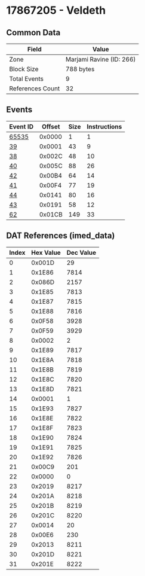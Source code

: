 # 17867205 - Veldeth

## Common Data

| Field            | Value                    |
|------------------|--------------------------|
| Zone             | Marjami Ravine (ID: 266) |
| Block Size       | 788 bytes                |
| Total Events     | 9                        |
| References Count | 32                       |

## Events

| Event ID            | Offset   |   Size |   Instructions |
|---------------------|----------|--------|----------------|
| [65535](./65535.md) | 0x0000   |      1 |              1 |
| [39](./39.md)       | 0x0001   |     43 |              9 |
| [38](./38.md)       | 0x002C   |     48 |             10 |
| [40](./40.md)       | 0x005C   |     88 |             26 |
| [42](./42.md)       | 0x00B4   |     64 |             14 |
| [41](./41.md)       | 0x00F4   |     77 |             19 |
| [44](./44.md)       | 0x0141   |     80 |             16 |
| [43](./43.md)       | 0x0191   |     58 |             12 |
| [62](./62.md)       | 0x01CB   |    149 |             33 |

## DAT References (imed_data)

|   Index | Hex Value   |   Dec Value |
|---------|-------------|-------------|
|       0 | 0x001D      |          29 |
|       1 | 0x1E86      |        7814 |
|       2 | 0x086D      |        2157 |
|       3 | 0x1E85      |        7813 |
|       4 | 0x1E87      |        7815 |
|       5 | 0x1E88      |        7816 |
|       6 | 0x0F58      |        3928 |
|       7 | 0x0F59      |        3929 |
|       8 | 0x0002      |           2 |
|       9 | 0x1E89      |        7817 |
|      10 | 0x1E8A      |        7818 |
|      11 | 0x1E8B      |        7819 |
|      12 | 0x1E8C      |        7820 |
|      13 | 0x1E8D      |        7821 |
|      14 | 0x0001      |           1 |
|      15 | 0x1E93      |        7827 |
|      16 | 0x1E8E      |        7822 |
|      17 | 0x1E8F      |        7823 |
|      18 | 0x1E90      |        7824 |
|      19 | 0x1E91      |        7825 |
|      20 | 0x1E92      |        7826 |
|      21 | 0x00C9      |         201 |
|      22 | 0x0000      |           0 |
|      23 | 0x2019      |        8217 |
|      24 | 0x201A      |        8218 |
|      25 | 0x201B      |        8219 |
|      26 | 0x201C      |        8220 |
|      27 | 0x0014      |          20 |
|      28 | 0x00E6      |         230 |
|      29 | 0x2013      |        8211 |
|      30 | 0x201D      |        8221 |
|      31 | 0x201E      |        8222 |
